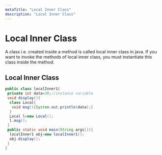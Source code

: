 ```yaml
---
metaTitle: "Local Inner Class"
description: "Local Inner Class"
---
```


# Local Inner Class


A class i.e. created inside a method is called local inner class in java. If you want to invoke the methods of local inner class, you must instantiate this class inside the method.



## Local Inner Class


```java
public class localInner1{  
 private int data=30;//instance variable  
 void display(){  
  class Local{  
   void msg(){System.out.println(data);}  
  }  
  Local l=new Local();  
  l.msg();  
 }  
 public static void main(String args[]){  
  localInner1 obj=new localInner1();  
  obj.display();  
 }  
}  

```

